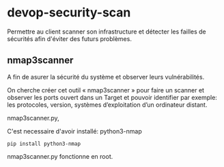 # devop-security-scan
Permettre au client  scanner son infrastructure et détecter les failles de sécurités afin d'éviter des futurs problèmes. 

## nmap3scanner

A fin de asurer la sécurité du système et observer leurs vulnérabilités.

On cherche créer cet outil « nmap3scanner » pour faire un scanner et observer les ports ouvert dans un Target et pouvoir identifier par exemple: les protocoles, version, systèmes d’exploitation d’un ordinateur distant.

nmap3scanner.py, 

C'est necessaire d'avoir installé: python3-nmap

``` pip install python3-nmap ```

nmap3scanner.py fonctionne en root.




